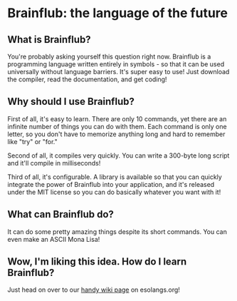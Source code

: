 # Brainflub: the language of the future

## What is Brainflub?

You're probably asking yourself this question right now. Brainflub is a programming language written entirely in symbols - so that it can be used universally without language barriers.
It's super easy to use! Just download the compiler, read the documentation, and get coding! 

## Why should I use Brainflub?

First of all, it's easy to learn. There are only 10 commands, yet there are an infinite number of things you can do with them. Each command is only one letter, so you don't have to memorize
anything long and hard to remember like "try" or "for." 

Second of all, it compiles very quickly. You can write a 300-byte long script and it'll compile in milliseconds! 

Third of all, it's configurable. A library is available so that you can quickly integrate the power of Brainflub into your application, and it's released under the MIT license so you can
do basically whatever you want with it!

## What can Brainflub do?

It can do some pretty amazing things despite its short commands. You can even make an ASCII Mona Lisa!

## Wow, I'm liking this idea. How do I learn Brainflub?

Just head on over to our [handy wiki page](https://www.esolangs.org/wiki/Brainflub) on esolangs.org!